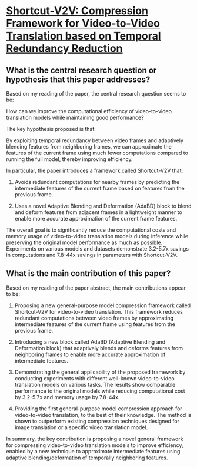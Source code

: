 # [Shortcut-V2V: Compression Framework for Video-to-Video Translation based   on Temporal Redundancy Reduction](https://arxiv.org/abs/2308.08011)

## What is the central research question or hypothesis that this paper addresses?

 Based on my reading of the paper, the central research question seems to be:

How can we improve the computational efficiency of video-to-video translation models while maintaining good performance?

The key hypothesis proposed is that:

By exploiting temporal redundancy between video frames and adaptively blending features from neighboring frames, we can approximate the features of the current frame using much fewer computations compared to running the full model, thereby improving efficiency.

In particular, the paper introduces a framework called Shortcut-V2V that:

1) Avoids redundant computations for nearby frames by predicting the intermediate features of the current frame based on features from the previous frame.

2) Uses a novel Adaptive Blending and Deformation (AdaBD) block to blend and deform features from adjacent frames in a lightweight manner to enable more accurate approximation of the current frame features.

The overall goal is to significantly reduce the computational costs and memory usage of video-to-video translation models during inference while preserving the original model performance as much as possible. Experiments on various models and datasets demonstrate 3.2-5.7x savings in computations and 7.8-44x savings in parameters with Shortcut-V2V.


## What is the main contribution of this paper?

 Based on my reading of the paper abstract, the main contributions appear to be:

1. Proposing a new general-purpose model compression framework called Shortcut-V2V for video-to-video translation. This framework reduces redundant computations between video frames by approximating intermediate features of the current frame using features from the previous frame.

2. Introducing a new block called AdaBD (Adaptive Blending and Deformation block) that adaptively blends and deforms features from neighboring frames to enable more accurate approximation of intermediate features.

3. Demonstrating the general applicability of the proposed framework by conducting experiments with different well-known video-to-video translation models on various tasks. The results show comparable performance to the original models while reducing computational cost by 3.2-5.7x and memory usage by 7.8-44x.

4. Providing the first general-purpose model compression approach for video-to-video translation, to the best of their knowledge. The method is shown to outperform existing compression techniques designed for image translation or a specific video translation model.

In summary, the key contribution is proposing a novel general framework for compressing video-to-video translation models to improve efficiency, enabled by a new technique to approximate intermediate features using adaptive blending/deformation of temporally neighboring features.
